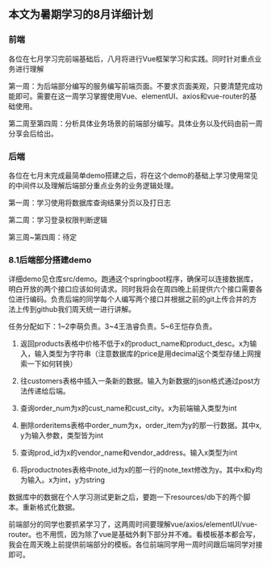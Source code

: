 ## 本文为暑期学习的8月详细计划

### 前端
各位在七月学习完前端基础后，八月将进行Vue框架学习和实践。同时针对重点业务进行理解

第一周：为后端部分编写的服务编写前端页面。不要求页面美观，只要清楚完成功能即可。需要在这一周学习掌握使用Vue、elementUI、axios和vue-router的基础使用。

第二周至第四周：分析具体业务场景的前端部分编写。具体业务以及代码由前一周分享会后给出。

### 后端
各位在七月末完成最简单demo搭建之后，将在这个demo的基础上学习使用常见的中间件以及理解后端部分重点业务的业务逻辑处理。

第一周：学习使用将数据库查询结果分页以及打日志

第二周：学习登录权限判断逻辑

第三周~第四周：待定

### 8.1后端部分搭建demo

详细demo见仓库src/demo。跑通这个springboot程序，确保可以连接数据库，明白开放的两个接口应该如何请求。同时我将会在周四晚上前提供六个接口需要各位进行编码。负责后端的同学每个人编写两个接口并根据之前的git上传合并的方法上传到github我们周天统一进行讲解。

任务分配如下：1~2李萌负责。3~4王浩睿负责。5~6王恺存负责。

1. 返回products表格中价格不低于x的product_name和product_desc。x为输入，输入类型为字符串（注意数据库的price是用decimal这个类型存储上网搜索一下如何转换）

2. 往customers表格中插入一条新的数据。输入为新数据的json格式通过post方法传递给后端。

3. 查询order_num为x的cust_name和cust_city。x为前端输入类型为int

4. 删除orderitems表格中order_num为x，order_item为y的那一行数据。其中x, y为输入参数，类型皆为int

5. 查询prod_id为x的vendor_name和vendor_address。输入x类型为int

6. 将productnotes表格中note_id为x的那一行的note_text修改为y。其中x和y均为输入。x为int，y为string

数据库中的数据在个人学习测试更新之后，要跑一下resources/db下的两个脚本。重新格式化数据。

前端部分的同学也要抓紧学习了，这两周时间要理解vue/axios/elementUI/vue-router。也不用慌，因为除了vue是基础外剩下部分并不难。看模板基本都会写，我会在周天晚上前提供前端部分的模板。各位前端同学用一周时间跟后端同学对接即可。
